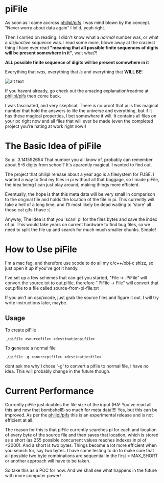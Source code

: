 piFile
======

As soon as I came accross [philipl/pifs](https://github.com/philipl/pifs) I was mind blown by the concept. "Never worry about data again" I lol'd, yeah right.

Then I carried on reading. I didn't know what a *normal* number was, or what a *disjunctive sequence* was. I read some more, blown away at the craziest thing I have ever read **"meaning that all possible finite sequences of digits will be present somewhere in it"**, wait what?!

**ALL possible finite sequence of digits will be present somewhere in it**

Everything that *was*, everything that *is* and everything that **WILL BE**!

![alt text](http://www.reactiongifs.com/wp-content/uploads/2013/08/surprised.gif "AMAZED")


If you havent already, go check out the amazing explanation/readme at [philipl/pifs](https://github.com/philipl/pifs) then come back.


I was fascinated, and very skeptical. There is no proof that pi is this magical number that hold the answers to life the universe and everything, but if it has these magical properties, I bet somewhere it will. It contains all files on your pc right now and all files that will ever be made (even the completed project you're hating at work right now!)

The Basic Idea of piFile
===========

So pi. 3.141592654 That number you all know of, probably can remember about 5-6 digits from school? It's aparently magical. I wanted to find out.

The project that philipl release about a year ago is a filesystem for FUSE. I wanted a way to find my files in pi without all that baggage, so I made piFile, the idea being I can just play around, making things more efficient.

Eventually, the hope is that this meta data will be very small in comparison to the original file and holds the location of the file in pi. This currently will take a hell of a long time, and I'll most likely be dead waiting to 'store' all those cat gifs I have :(

Anyway, The idea is that you 'scan' pi for the files bytes and save the index of pi. This would take years on current hardware to find bug files, so we need to split the file up and search for much much smaller chunks. Simple!

How to Use piFile
==============

I'm a mac fag, and therefore use xcode to do all my c/c++/obj-c shizz, so just open it up if you've got it handy. 

I've set up a few schemes that can get you started, "File -> .PiFile" will convert the source.txt to out.pifile, therefore ".PiFile -> File" will convert that out.pifile to a file called source-from-pi-file.txt 

If you ain't on osx/xcode, just grab the source files and figure it out. I will try write instructions later, maybe.

Usage
------

To create piFile

`./pifile <sourcefile> <destinationpifile>`

To **g**enerate a normal file

`./pifile -g <sourcepifile> <destinationfile>`

dont ask me why I chose '-g' to convert a pifile to normal file, I have no idea. This will probably change in the future though.


Current Performance
========

Currently piFile just doubles the file size of the input (HA! You've read all this and now that bombshell!) so much for meta data!!!!
Yes, but this can be improved. As per the [philipl/pifs](https://github.com/philipl/pifs) this is an experimental release and is not efficient at all. 


The reason for this is that piFile currently searches pi for each and location of every byte of the source file and then saves that location, which is stored as a short (as 255 possible concurrent values reaches indexes in pi of <2000). And a short is two bytes. Things become a lot more efficient when you search for, say two bytes. I have some testing to do to make sure that all possible two byte combinations are sequential in the first < MAX_SHORT or another approach will have to be taken.


So take this as a POC for now. And we shall see what happens in the future with more computer power!


